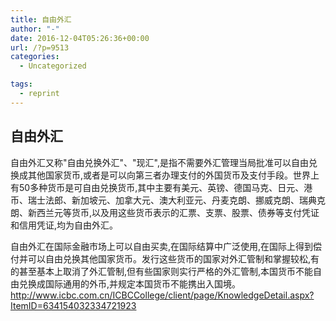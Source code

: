 ```yaml
---
title: 自由外汇
author: "-"
date: 2016-12-04T05:26:36+00:00
url: /?p=9513
categories:
  - Uncategorized

tags:
  - reprint
---
```

## 自由外汇
自由外汇又称"自由兑换外汇"、"现汇",是指不需要外汇管理当局批准可以自由兑换成其他国家货币,或者是可以向第三者办理支付的外国货币及支付手段。世界上有50多种货币是可自由兑换货币,其中主要有美元、英镑、德国马克、日元、港币、瑞士法郎、新加坡元、加拿大元、澳大利亚元、丹麦克朗、挪威克朗、瑞典克朗、新西兰元等货币,以及用这些货币表示的汇票、支票、股票、债券等支付凭证和信用凭证,均为自由外汇。

自由外汇在国际金融市场上可以自由买卖,在国际结算中广泛使用,在国际上得到偿付并可以自由兑换其他国家货币。发行这些货币的国家对外汇管制和掌握较松,有的甚至基本上取消了外汇管制,但有些国家则实行严格的外汇管制,本国货币不能自由兑换成国际通用的外币,并规定本国货币不能携出入国境。http://www.icbc.com.cn/ICBCCollege/client/page/KnowledgeDetail.aspx?ItemID=634154032334721923